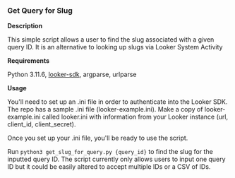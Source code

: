 ### Get Query for Slug
**Description**

This simple script allows a user to find the slug associated with a given query ID. It is an alternative to looking up slugs via Looker System Activity 

**Requirements**

Python 3.11.6, [looker-sdk](https://pypi.org/project/looker-sdk/), argparse, urlparse

**Usage**

You'll need to set up an .ini file in order to authenticate into the Looker SDK. The repo has a sample .ini file (looker-example.ini). Make a copy of looker-example.ini called looker.ini with information from your Looker instance (url, client_id, client_secret). 

Once you set up your .ini file, you'll be ready to use the script.

Run `python3 get_slug_for_query.py {query_id}` to find the slug for the inputted query ID. The script currently only allows users to input one query ID but it could be easily altered to accept multiple IDs or a CSV of IDs.  

